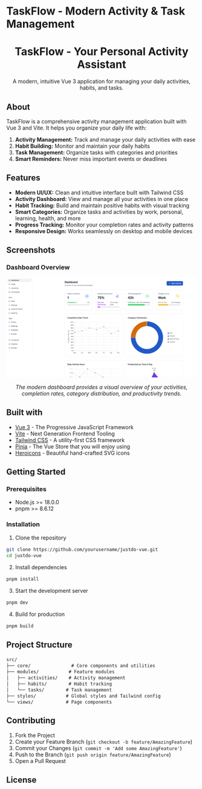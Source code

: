 # TaskFlow - Modern Activity & Task Management

<p align="center">
  <h1 align="center">TaskFlow - Your Personal Activity Assistant</h1>
  <p align="center">
    A modern, intuitive Vue 3 application for managing your daily activities, habits, and tasks.
  </p>
</p>

## About

TaskFlow is a comprehensive activity management application built with Vue 3 and Vite. It helps you organize your daily life with:

1. **Activity Management:** Track and manage your daily activities with ease
2. **Habit Building:** Monitor and maintain your daily habits
3. **Task Management:** Organize tasks with categories and priorities
4. **Smart Reminders:** Never miss important events or deadlines

## Features

- **Modern UI/UX:** Clean and intuitive interface built with Tailwind CSS
- **Activity Dashboard:** View and manage all your activities in one place
- **Habit Tracking:** Build and maintain positive habits with visual tracking
- **Smart Categories:** Organize tasks and activities by work, personal, learning, health, and more
- **Progress Tracking:** Monitor your completion rates and activity patterns
- **Responsive Design:** Works seamlessly on desktop and mobile devices

## Screenshots

### Dashboard Overview

![Dashboard Screenshot](image.png)
<p align="center"><i>The modern dashboard provides a visual overview of your activities, completion rates, category distribution, and productivity trends.</i></p>

## Built with

- [Vue 3](https://vuejs.org/) - The Progressive JavaScript Framework
- [Vite](https://vitejs.dev/) - Next Generation Frontend Tooling
- [Tailwind CSS](https://tailwindcss.com/) - A utility-first CSS framework
- [Pinia](https://pinia.vuejs.org/) - The Vue Store that you will enjoy using
- [Heroicons](https://heroicons.com/) - Beautiful hand-crafted SVG icons

## Getting Started

### Prerequisites

- Node.js >= 18.0.0
- pnpm >= 8.6.12

### Installation

1. Clone the repository
```bash
git clone https://github.com/yourusername/justdo-vue.git
cd justdo-vue
```

2. Install dependencies
```bash
pnpm install
```

3. Start the development server
```bash
pnpm dev
```

4. Build for production
```bash
pnpm build
```

## Project Structure

```
src/
├── core/               # Core components and utilities
├── modules/           # Feature modules
│   ├── activities/    # Activity management
│   ├── habits/        # Habit tracking
│   └── tasks/        # Task management
├── styles/           # Global styles and Tailwind config
└── views/            # Page components
```

## Contributing

1. Fork the Project
2. Create your Feature Branch (`git checkout -b feature/AmazingFeature`)
3. Commit your Changes (`git commit -m 'Add some AmazingFeature'`)
4. Push to the Branch (`git push origin feature/AmazingFeature`)
5. Open a Pull Request

## License

